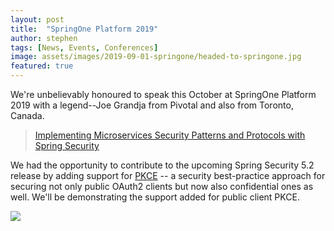 ```yaml
---
layout: post
title:  "SpringOne Platform 2019"
author: stephen
tags: [News, Events, Conferences]
image: assets/images/2019-09-01-springone/headed-to-springone.jpg
featured: true
---
```

We're unbelievably honoured to speak this October at SpringOne Platform 2019 with a legend--Joe Grandja from Pivotal and also from Toronto, Canada.

> [Implementing Microservices Security Patterns and Protocols with Spring Security](https://springoneplatform.io/2019/sessions/implementing-microservices-security-patterns-protocols-with-spring-security)

We had the opportunity to contribute to the upcoming Spring Security 5.2 release by adding support for [PKCE](https://oauth.net/2/pkce/) -- a security best-practice approach for securing not only public OAuth2 clients but now also confidential ones as well. We'll be demonstrating the support added for public client PKCE.

<a href="https://springoneplatform.io/2019/sessions/implementing-microservices-security-patterns-protocols-with-spring-security"><img src="{{site.base_url}}/assets/images/2019-09-01-springone/talk.png"></a>

